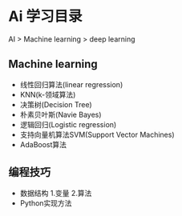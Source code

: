# Ai 学习目录

AI > Machine learning > deep learning


## Machine learning
- 线性回归算法(linear regression)
- KNN(k-领域算法)
- 决策树(Decision Tree)
- 朴素贝叶斯(Navie Bayes)
- 逻辑回归(Logistic regression)
- 支持向量机算法SVM(Support Vector Machines)
- AdaBoost算法

## 编程技巧
- 数据结构
  1.变量
	2.算法
- Python实现方法


